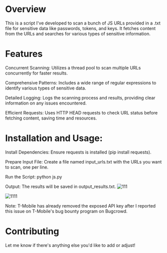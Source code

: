# Overview
This is a script I've developed to scan a bunch of JS URLs provided in a .txt file for sensitive data like passwords, tokens, and keys. It fetches content from the URLs and searches for various types of sensitive information.

# Features
Concurrent Scanning: Utilizes a thread pool to scan multiple URLs concurrently for faster results.

Comprehensive Patterns: Includes a wide range of regular expressions to identify various types of sensitive data.

Detailed Logging: Logs the scanning process and results, providing clear information on any issues encountered.

Efficient Requests: Uses HTTP HEAD requests to check URL status before fetching content, saving time and resources.

# Installation and Usage:
Install Dependencies: Ensure requests is installed (pip install requests).

Prepare Input File: Create a file named input_urls.txt with the URLs you want to scan, one per line.

Run the Script: python js.py

Output: The results will be saved in output_results.txt.
![111](https://github.com/ManShum812/JS-Scanner/assets/43279996/76577f51-3294-401e-96bc-e29e2b02f49a)

![1111](https://github.com/ManShum812/JS-Scanner/assets/43279996/735f9849-3cd0-47e2-8bb9-f33e6d78ce20)


Note: T-Mobile has already removed the exposed API key after I reported this issue on T-Mobile's bug bounty program on Bugcrowd.

# Contributing
Let me know if there's anything else you'd like to add or adjust!
